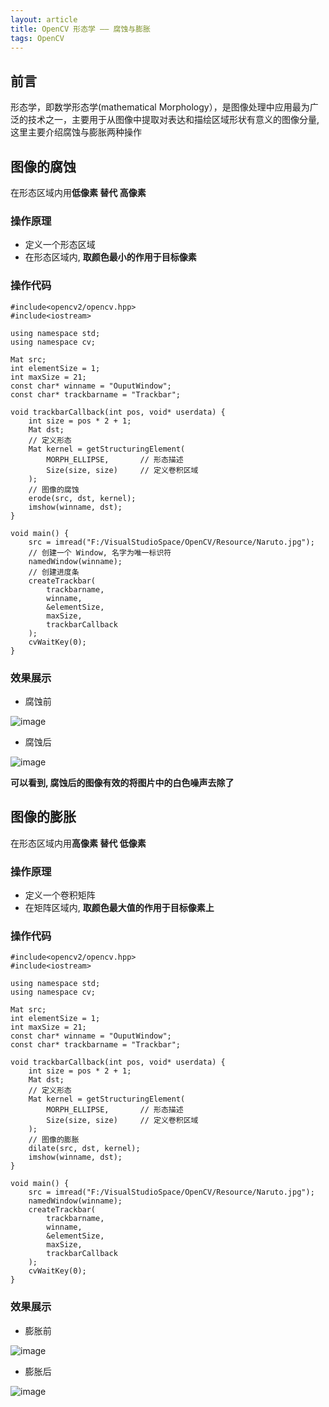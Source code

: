 ```yaml
---
layout: article
title: OpenCV 形态学 —— 腐蚀与膨胀
tags: OpenCV
---
```


## 前言
形态学，即数学形态学(mathematical Morphology），是图像处理中应用最为广泛的技术之一，主要用于从图像中提取对表达和描绘区域形状有意义的图像分量, 这里主要介绍腐蚀与膨胀两种操作

## 图像的腐蚀
在形态区域内用**低像素 替代 高像素**

### 操作原理
- 定义一个形态区域
- 在形态区域内, **取颜色最小的作用于目标像素**

<!--more-->

### 操作代码
```
#include<opencv2/opencv.hpp>
#include<iostream>

using namespace std;
using namespace cv;

Mat src;
int elementSize = 1;
int maxSize = 21;
const char* winname = "OuputWindow";
const char* trackbarname = "Trackbar";

void trackbarCallback(int pos, void* userdata) {
	int size = pos * 2 + 1;
	Mat dst;
	// 定义形态
	Mat kernel = getStructuringElement(
		MORPH_ELLIPSE,       // 形态描述
		Size(size, size)     // 定义卷积区域
	);
	// 图像的腐蚀
	erode(src, dst, kernel);
	imshow(winname, dst);
}

void main() {
	src = imread("F:/VisualStudioSpace/OpenCV/Resource/Naruto.jpg");
	// 创建一个 Window, 名字为唯一标识符
	namedWindow(winname);
	// 创建进度条
	createTrackbar(
		trackbarname,       
		winname,
		&elementSize,
		maxSize,
		trackbarCallback
	);
	cvWaitKey(0);
}
```
### 效果展示
- 腐蚀前

![image](https://i.loli.net/2019/05/29/5cee1d9f3295a26905.png)

- 腐蚀后

![image](https://i.loli.net/2019/05/29/5cee1daa61fff23558.png)

**可以看到, 腐蚀后的图像有效的将图片中的白色噪声去除了**

## 图像的膨胀
在形态区域内用**高像素 替代 低像素**

### 操作原理
- 定义一个卷积矩阵
- 在矩阵区域内, **取颜色最大值的作用于目标像素上**

### 操作代码
```
#include<opencv2/opencv.hpp>
#include<iostream>

using namespace std;
using namespace cv;

Mat src;
int elementSize = 1;
int maxSize = 21;
const char* winname = "OuputWindow";
const char* trackbarname = "Trackbar";

void trackbarCallback(int pos, void* userdata) {
	int size = pos * 2 + 1;
	Mat dst;
	// 定义形态
	Mat kernel = getStructuringElement(
		MORPH_ELLIPSE,       // 形态描述
		Size(size, size)     // 定义卷积区域
	);
	// 图像的膨胀
	dilate(src, dst, kernel);
	imshow(winname, dst);
}

void main() {
	src = imread("F:/VisualStudioSpace/OpenCV/Resource/Naruto.jpg");
	namedWindow(winname);
	createTrackbar(
		trackbarname,       
		winname,
		&elementSize,
		maxSize,
		trackbarCallback
	);
	cvWaitKey(0);
}
```
### 效果展示
- 膨胀前

![image](https://i.loli.net/2019/05/29/5cee1ddb976f394645.png)

- 膨胀后

![image](https://i.loli.net/2019/05/29/5cee1df8ebebe53340.png)